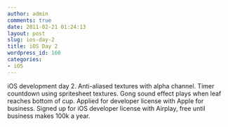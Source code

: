 ```yaml
---
author: admin
comments: true
date: 2011-02-21 01:24:13
layout: post
slug: ios-day-2
title: iOS Day 2
wordpress_id: 160
categories:
- iOS
---
```


iOS development day 2. Anti-aliased textures with alpha channel. Timer countdown using spritesheet textures. Gong sound effect plays when leaf reaches bottom of cup. Applied for developer license with Apple for business. Signed up for iOS developer license with Airplay, free until business makes 100k a year.



